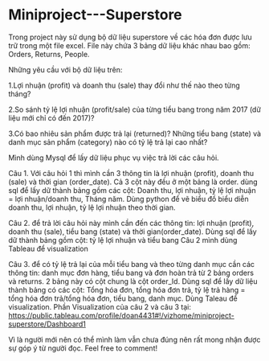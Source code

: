 # Miniproject---Superstore

Trong project này sử dụng bộ dữ liệu superstore về các hóa đơn được lưu trữ trong một file excel. File này chứa 3 bảng dữ liệu khác nhau bao gồm: Orders, Returns, People.

Những yêu cầu với bộ dữ liệu trên:

1.Lợi nhuận (profit) và doanh thu (sale) thay đổi như thế nào theo từng tháng?

2.So sánh tỷ lệ lợi nhuận (profit/sale) của từng tiểu bang trong năm 2017 (dữ liệu mới chỉ có đến 2017)?

3.Có bao nhiêu sản phẩm được trả lại (returned)? Những tiểu bang (state) và danh mục sản phẩm (category) nào có tỷ lệ trả lại cao nhất?

Mình dùng Mysql để lấy dữ liệu phục vụ việc trả lời các câu hỏi.

Câu 1. Với câu hỏi 1 thì mình cần 3 thông tin là lợi nhuận (profit), doanh thu (sale) và thời gian (order_date). Cả 3 cột này đều ở một bảng là order. dùng sql để lấy dữ thành bảng gồm các cột: Doanh thu, lợi nhuận, tỷ lệ lợi nhuận = lợi nhuận/doanh thu, Tháng năm. Dùng python để vẽ biểu đồ biểu diễn doanh thu, lợi nhuận, tỷ lệ lợi nhuận theo thời gian.

Câu 2. để trả lời câu hỏi này mình cần đến các thông tin: lợi nhuận (profit), doanh thu (sale), tiểu bang (state) và thời gian(order_date). Dùng sql để lấy dữ thành bảng gồm cột: tỷ lệ lợi nhuận và tiểu bang Câu 2 mình dùng Tableau để visualization

Câu 3. để có tỷ lệ trả lại của mỗi tiểu bang và theo từng danh mục cần các thông tin: danh mục đơn hàng, tiểu bang và đơn hoàn trả từ 2 bảng orders và returns. 2 bảng này có cột chung là cột order_Id. Dùng sql để lấy dữ liệu thành bảng có các cột: Tổng hóa đơn, tổng hóa đơn trả, tỷ lệ trả hàng = tổng hóa đơn trả/tổng hóa đơn, tiểu bang, danh mục. Dùng Taleau để visualization.
Phần Visualization của câu 2 và câu 3 tại: https://public.tableau.com/profile/doan4431#!/vizhome/miniproject-superstore/Dashboard1

Vì là người mới nên có thể mình làm vẫn chưa đúng nên rất mong nhận được sự góp ý từ người đọc.
Feel free to comment!
